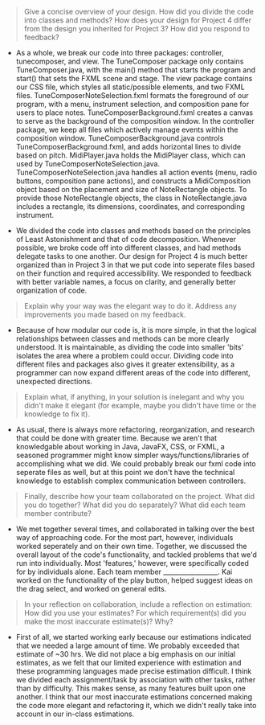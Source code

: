 > Give a concise overview of your design. How did you divide the code into classes and methods? How does your design for Project 4 differ from the design you inherited for Project 3? How did you respond to feedback?

- As a whole, we break our code into three packages: controller, tunecomposer, and view. The TuneComposer package only contains TuneComposer.java, with the main() method that starts the program and start() that sets the FXML scene and stage. The view package contains our CSS file, which styles all static/possible elements, and two FXML files. TuneComposerNoteSelection.fxml formats the foreground of our program, with a menu, instrument selection, and composition pane for users to place notes. TuneComposerBackground.fxml creates a canvas to serve as the background of the composition window. In the controller package, we keep all files which actively manage events within the composition window. TuneComposerBackground.java controls TuneComposerBackground.fxml, and adds horizontal lines to divide based on pitch. MidiPlayer.java holds the MidiPlayer class, which can used by TuneComposerNoteSelection.java. TuneComposerNoteSelection.java handles all action events (menu, radio buttons, composition pane actions), and constructs a MidiComposition object based on the placement and size of NoteRectangle objects. To provide those NoteRectangle objects, the class in NoteRectangle.java includes a rectangle, its dimensions, coordinates, and corresponding instrument.

- We divided the code into classes and methods based on the principles of Least Astonishment and that of code decomposition. Whenever possible, we broke code off into different classes, and had methods delegate tasks to one another. Our design for Project 4 is much better organized than in Project 3 in that we put code into seperate files based on their function and required accessibility. We responded to feedback with better variable names, a focus on clarity, and generally better organization of code. 

> Explain why your way was the elegant way to do it. Address any improvements you made based on my feedback.

- Because of how modular our code is, it is more simple, in that the logical relationships between classes and methods can be more clearly understood. It is maintainable, as dividing the code into smaller 'bits' isolates the area where a problem could occur. Dividing code into different files and packages also gives it greater extensibility, as a programmer can now expand different areas of the code into different, unexpected directions. 

> Explain what, if anything, in your solution is inelegant and why you didn't make it elegant (for example, maybe you didn't have time or the knowledge to fix it).

- As usual, there is always more refactoring, reorganization, and research that could be done with greater time. Because we aren't that knowledgable about working in Java, JavaFX, CSS, or FXML, a seasoned programmer might know simpler ways/functions/libraries of accomplishing what we did. We could probably break our fxml code into seperate files as well, but at this point we don't have the technical knowledge to establish complex communication between controllers.

> Finally, describe how your team collaborated on the project. What did you do together? What did you do separately? What did each team member contribute?

- We met together several times, and collaborated in talking over the best way of approaching code. For the most part, however, individuals worked seperately and on their own time. Together, we discussed the overall layout of the code's functionality, and tackled problems that we'd run into individually. Most 'features,' however, were specifically coded for by individuals alone. Each team member _________________. Kai worked on the functionality of the play button, helped suggest ideas on the drag select, and worked on general edits.

> In your reflection on collaboration, include a reflection on estimation: How did you use your estimates? For which requirement(s) did you make the most inaccurate estimate(s)? Why?

- First of all, we started working early because our estimations indicated that we needed a large amount of time. We probably exceeded that estimate of ~30 hrs. We did not place a big emphasis on our initial estimates, as we felt that our limited experience with estimation and these programming languages made precise estimation difficult. I think we divided each assignment/task by association with other tasks, rather than by difficulty. This makes sense, as many features built upon one another. I think that our most inaccurate estimations concerned making the code more elegant and refactoring it, which we didn't really take into account in our in-class estimations.
